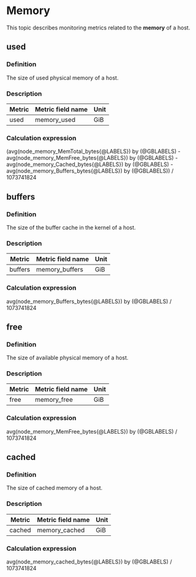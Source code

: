 # Memory

This topic describes monitoring metrics related to the **memory** of a host.

## used

### Definition

The size of used physical memory of a host.

### Description

| **Metric** | **Metric field name** | **Unit**  |
|------------|-----------------------|-----------|
| used       | memory_used           | GiB |

### Calculation expression

(avg(node_memory_MemTotal_bytes{@LABELS}) by (@GBLABELS) - avg(node_memory_MemFree_bytes{@LABELS}) by (@GBLABELS) - avg(node_memory_Cached_bytes{@LABELS}) by (@GBLABELS) - avg(node_memory_Buffers_bytes{@LABELS}) by (@GBLABELS)) / 1073741824

## buffers

### Definition

The size of the buffer cache in the kernel of a host.

### Description

| **Metric** | **Metric field name** | **Unit**  |
|------------|-----------------------|-----------|
| buffers    | memory_buffers        | GiB |

### Calculation expression

avg(node_memory_Buffers_bytes{@LABELS}) by (@GBLABELS) / 1073741824

## free

### Definition

The size of available physical memory of a host.

### Description

| **Metric** | **Metric field name** | **Unit**  |
|------------|-----------------------|-----------|
| free       | memory_free           | GiB |

### Calculation expression

avg(node_memory_MemFree_bytes{@LABELS}) by (@GBLABELS) / 1073741824

## cached

### Definition

The size of cached memory of a host.

### Description

| **Metric** | **Metric field name** | **Unit**  |
|------------|-----------------------|-----------|
| cached     | memory_cached         | GiB |

### Calculation expression

avg(node_memory_cached_bytes{@LABELS}) by (@GBLABELS) / 1073741824
